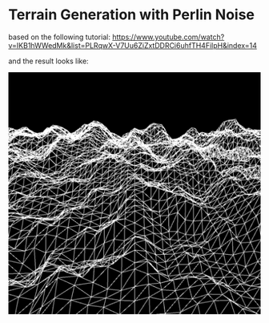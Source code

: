 # Terrain Generation with Perlin Noise 

based on the following tutorial: https://www.youtube.com/watch?v=IKB1hWWedMk&list=PLRqwX-V7Uu6ZiZxtDDRCi6uhfTH4FilpH&index=14 

and the result looks like:

<img src="./result.png">